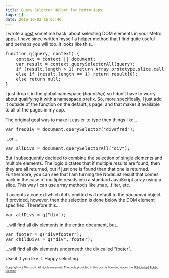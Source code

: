 ```yaml
---
title: Query Selector Helper for Metro Apps
tags: []
date: 2016-10-02 16:03:46
---
```


I wrote a [post](/selectingelements) sometime back&nbsp; about selecting DOM elements in your Metro apps. I have since written myself a helper method that I find quite useful and perhaps you will too. It looks like this&hellip;

<pre class="brush: javascript; toolbar: false">
function q(query, context) {
    context = context || document;
    var result = context.querySelectorAll(query);
    if (result.length &gt; 1) return Array.prototype.slice.call(result);
    else if (result.length == 1) return result[0];
    else return null;
}</pre>

I just drop it in the global namespace (*handslap*) so I don&rsquo;t have to worry about qualifying it with a namespace prefix. So, more specifically, I just add it outside of the function on the default.js page, and that makes it available to all of the pages in my app.

The original goal was to make it easier to type then things like&hellip;

<pre class="brush: javascript; toolbar: false">
var fredDiv = document.querySelector(&quot;div#fred&quot;);</pre>

...or...

<pre class="brush: javascript; toolbar: false">
var allDivs = document.querySelectorAll(&quot;div&quot;);</pre>

But I subsequently decided to combine the selection of single elements and multiple elements. The logic dictates that if multiple results are found, then they are all returned, but if just one is found then that one is returned. Furthermore, you can see that I am turning the NodeList result that comes back in the case of multiple results into a standard JavaScript array using a slice. This way I can use array methods like .map, .filter, etc.

It accepts a context which if it&rsquo;s omitted will default to the _document_ object. If provided, however, then the selection is done below the DOM element specified. Therefore this&hellip;

<pre class="brush: javascript; toolbar: false">
var allDivs = q(&quot;div&quot;);</pre>

&hellip;will find all div elements in the entire document, but&hellip;

<pre class="brush: javascript; toolbar: false">
var footer = q(&quot;div#footer&quot;);
var childDivs = q(&quot;div&quot;, footer);</pre>

&hellip;will find all div elements underneath the div called &ldquo;footer&rdquo;.

Use it if you like it. Happy selecting.

<span style="font-size: xx-small;">Copyright (c) Microsoft. All rights reserved. The code provided in this post is licensed under the </span>[<span style="font-size: xx-small;">MS-Limited Public License</span>](http://msdn.microsoft.com/en-us/cc300389.aspx#P)